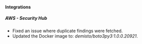 
#### Integrations
##### AWS - Security Hub
- Fixed an issue where duplicate findings were fetched.
- Updated the Docker image to: *demisto/boto3py3:1.0.0.20921*.
